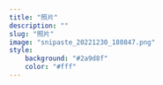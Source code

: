 ```yaml
---
title: "照片"
description: ""
slug: "照片"
image: "snipaste_20221230_180847.png"
style:
    background: "#2a9d8f"
    color: "#fff"
---
```

